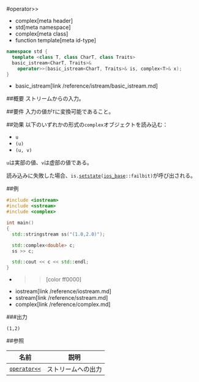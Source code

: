 #operator>>
* complex[meta header]
* std[meta namespace]
* complex[meta class]
* function template[meta id-type]

```cpp
namespace std {
  template <class T, class CharT, class Traits>
  basic_istream<CharT, Traits>&
    operator>>(basic_istream<CharT, Traits>& is, complex<T>& x);
}
```
* basic_istream[link /reference/istream/basic_istream.md]

##概要
ストリームからの入力。


##要件
入力の値が`T`に変換可能であること。


##効果
以下のいずれかの形式の`complex`オブジェクトを読み込む：

- `u`
- `(u)`
- `(u, v)`

`u`は実部の値、`v`は虚部の値である。

読み込みに失敗した場合、`is.`[`setstate`](/reference/ios/basic_ios/setstate.md)`(`[`ios_base`](/reference/ios/ios_base.md)`::failbit)`が呼び出される。


##例
```cpp
#include <iostream>
#include <sstream>
#include <complex>

int main()
{
  std::stringstream ss("(1.0,2.0)");

  std::complex<double> c;
  ss >> c;

  std::cout << c << std::endl;
}
```
* >>[color ff0000]
* iostream[link /reference/iostream.md]
* sstream[link /reference/sstream.md]
* complex[link /reference/complex.md]

###出力
```
(1,2)
```


##参照

| 名前                          | 説明               |
|-------------------------------|--------------------|
| [`operator<<`](op_ostream.md) | ストリームへの出力 |

